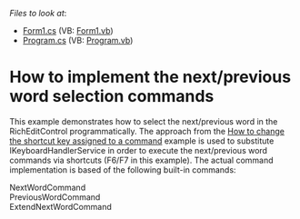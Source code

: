 <!-- default file list -->
*Files to look at*:

* [Form1.cs](./CS/Form1.cs) (VB: [Form1.vb](./VB/Form1.vb))
* [Program.cs](./CS/Program.cs) (VB: [Program.vb](./VB/Program.vb))
<!-- default file list end -->
# How to implement the next/previous word selection commands


<p>This example demonstrates how to select the next/previous word in the RichEditControl programmatically. The approach from the <a href="https://www.devexpress.com/Support/Center/p/E2857">How to change the shortcut key assigned to a command</a> example is used to substitute IKeyboardHandlerService in order to execute the next/previous word commands via shortcuts (F6/F7 in this example). The actual command implementation is based of the following built-in commands:</p><p>NextWordCommand<br />
PreviousWordCommand<br />
ExtendNextWordCommand</p>

<br/>


